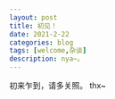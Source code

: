 ```yaml
---
layout: post
title: 初见！
date: 2021-2-22
categories: blog
tags: [welcome,杂谈]
description: nya~。
---
```


初来乍到，请多关照。
thx~












